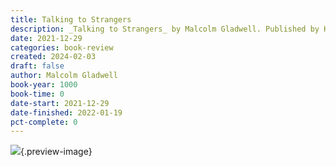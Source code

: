 ```yaml
---
title: Talking to Strangers
description: _Talking to Strangers_ by Malcolm Gladwell. Published by Hachette Audio, with ISBN 9781549150340.0. Read on 2021-12-29
date: 2021-12-29
categories: book-review
created: 2024-02-03
draft: false
author: Malcolm Gladwell
book-year: 1000
book-time: 0
date-start: 2021-12-29
date-finished: 2022-01-19
pct-complete: 0
---
```


![](https://img2.od-cdn.com/ImageType-100/0887-1/{06052ABF-9472-4A56-82D6-466BEE89F153}Img100.jpg){.preview-image}